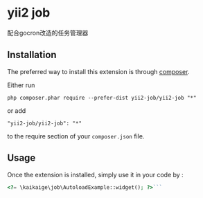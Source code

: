 yii2 job
========
配合gocron改造的任务管理器

Installation
------------

The preferred way to install this extension is through [composer](http://getcomposer.org/download/).

Either run

```
php composer.phar require --prefer-dist yii2-job/yii2-job "*"
```

or add

```
"yii2-job/yii2-job": "*"
```

to the require section of your `composer.json` file.


Usage
-----

Once the extension is installed, simply use it in your code by  :

```php
<?= \kaikaige\job\AutoloadExample::widget(); ?>```